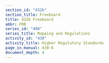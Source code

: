 ```yaml
---
section_id: "432b"
section_title: Freeboard
title: 432b Freeboard
abbr: FRB
series_id: "400"
series_title: Mapping and Regulations
activity_id: "430"
activity_title: Higher Regulatory Standards
page_in_manual: 430-6
document_depth: 4
---
```

